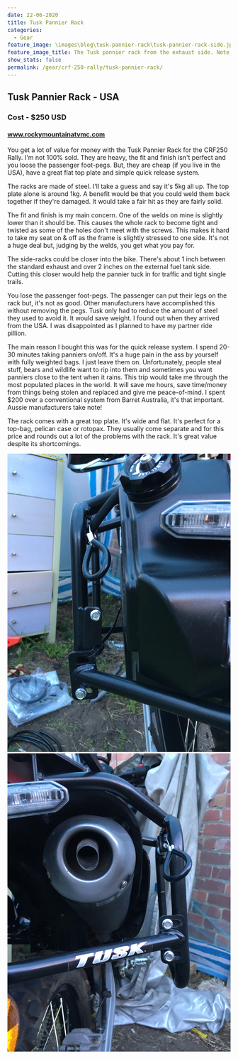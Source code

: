 ```yaml
---
date: 22-06-2020
title: Tusk Pannier Rack
categories:
  - Gear
feature_image: \images\blog\tusk-pannier-rack\tusk-pannier-rack-side.jpg
feature_image_title: The Tusk pannier rack from the exhaust side. Note the passenger pegs removed.
show_stats: false
permalink: /gear/crf-250-rally/tusk-pannier-rack/
---
```

<h2>Tusk Pannier Rack - USA</h2>
<h3>Cost - $250 USD</h3>
<h4>
  <a href="https://www.rockymountainatvmc.com/">www.rockymountainatvmc.com</a>
</h4>
<p>
  You get a lot of value for money with the Tusk Pannier Rack for the CRF250 Rally. I'm not 100% sold. They are heavy, the fit and finish isn't perfect and you loose the passenger foot-pegs. But, they are cheap (if you live in the USA), have a great flat top plate and simple quick release system.
</p>

<p>
  The racks are made of steel. I'll take a guess and say it's 5kg all up. The top plate alone is around 1kg. A benefit would be that you could weld them back together if they're damaged. It would take a fair hit as they are fairly solid.
</p>

<p>
  The fit and finish is my main concern. One of the welds on mine is slightly lower than it should be. This causes the whole rack to become tight and twisted as some of the holes don't meet with the screws. This makes it hard to take my seat on & off as the frame is slightly stressed to one side. It's not a huge deal but, judging by the welds, you get what you pay for.
</p>

<p>
  The side-racks could be closer into the bike. There's about 1 inch between the standard exhaust and over 2 inches on the external fuel tank side. Cutting this closer would help the pannier tuck in for traffic and tight single trails.
</p>

<p>
  You lose the passenger foot-pegs. The passenger can put their legs on the rack but, it's not as good. Other manufacturers have accomplished this without removing the pegs. Tusk only had to reduce the amount of steel they used to avoid it. It would save weight. I found out when they arrived from the USA. I was disappointed as I planned to have my partner ride pillion.
</p>

<p>
  The main reason I bought this was for the quick release system. I spend 20-30 minutes taking panniers on/off. It's a huge pain in the ass by yourself with fully weighted bags. I just leave them on. Unfortunately, people steal stuff, bears and wildlife want to rip into them and sometimes you want panniers close to the tent when it rains. This trip would take me through the most populated places in the world. It will save me hours, save time/money from things being stolen and replaced and give me peace-of-mind. I spent $200 over a conventional system from Barret Australia, it's that important. Aussie manufacturers take note!
</p>

<p>
  The rack comes with a great top plate. It's wide and flat. It's perfect for a top-bag, pelican case or rotopax. They usually come separate and for this price and rounds out a lot of the problems with the rack. It's great value despite its shortcomings.
</p>

<img src="\images\blog\tusk-pannier-rack\tusk-pannier-rack-left.jpg" />

<img src="\images\blog\tusk-pannier-rack\tusk-pannier-rack-right.jpg" />